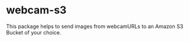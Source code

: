 # webcam-s3
This package helps to send images from webcamURLs to an Amazon S3 Bucket of your choice.
